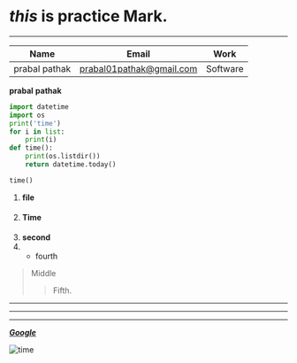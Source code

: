 
# ***this*** is practice Mark.
****


| Name | Email | Work|
|------|-------|-----|
| prabal pathak | prabal01pathak@gmail.com| Software|
 
**prabal** **pathak** 

```python 
import datetime
import os
print('time') 
for i in list:
    print(i)
def time():
    print(os.listdir())
    return datetime.today()

time()
```

1. **file**
2. #### Time
3. __second__
4. - fourth
>Middle
>> Fifth.

---
****
_______________

[***Google***](https://www.google.com)

![time](godot2.png)

<!-- [![An old rock in the desert](/assets/images/shiprock.jpg "Shiprock, New Mexico by Beau Rogers")](https://www.flickr.com/photos/beaurogers/31833779864/in/photolist-Qv3rFw-34mt9F-a9Cmfy-5Ha3Zi-9msKdv-o3hgjr-hWpUte-4WMsJ1-KUQ8N-deshUb-vssBD-6CQci6-8AFCiD-zsJWT-nNfsgB-dPDwZJ-bn9JGn-5HtSXY-6CUhAL-a4UTXB-ugPum-KUPSo-fBLNm-6CUmpy-4WMsc9-8a7D3T-83KJev-6CQ2bK-nNusHJ-a78rQH-nw3NvT-7aq2qf-8wwBso-3nNceh-ugSKP-4mh4kh-bbeeqH-a7biME-q3PtTf-brFpgb-cg38zw-bXMZc-nJPELD-f58Lmo-bXMYG-bz8AAi-bxNtNT-bXMYi-bXMY6-bXMYv) -->
